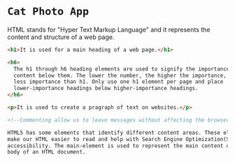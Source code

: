 # **`Cat Photo App`**

HTML stands for "Hyper Text Markup Language" and it represents the content and structure of a web page.

```html
<h1>It is used for a main heading of a web page.</h1>
```

```html
<h6>
  The h1 through h6 heading elements are used to signify the importance of
  content below them. The lower the number, the higher the importance, so h6 has
  less importance than h1. Only use one h1 element per page and place
  lower-importance headings below higher-importance headings.
</h6>
```

```html
<p>It is used to create a pragraph of text on websites.</p>
```

```html
<!--Commenting allow us to leave messages without affecting the browser display.-->
```

```html
HTML5 has some elements that identify different content areas. These elements
make our HTML easier to read and help with Search Engine Optimization(SEO) and
accessibility. The main-element is used to represent the main content of the
body of an HTML document.
```
